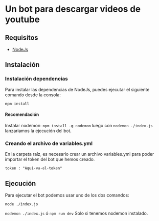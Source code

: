 # Un bot para descargar videos de youtube

## Requisitos

* [NodeJs](https://nodejs.org/en/)

## Instalación

### Instalación dependencias

Para instalar las dependencias de NodeJs, puedes ejecutar el siguiente comando desde la consola:

``npm install``

#### Recomendación

Instalar nodemon: `npm install -g nodemon` luego con `nodemon ./index.js` lanzariamos la ejecución del bot.

### Creando el archivo de variables.yml

En la carpeta raíz, es necesario crear un archivo variables.yml para poder importar el token del bot que hemos creado.

``token : "Aqui-va-el-token"``

## Ejecución

Para ejecutar el bot podemos usar uno de los dos comandos:

``node ./index.js``

``nodemon ./index.js`` ó ``npm run dev`` Solo si tenemos nodemon instalado.
